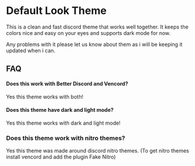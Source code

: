 
# Default Look Theme

This is a clean and fast discord theme that works well together. It keeps the colors nice and easy on your eyes and supports dark mode for now. 

Any problems with it please let us know about them as i will be keeping it updated when i can.


## FAQ

#### Does this work with Better Discord and Vencord?

Yes this theme works with both!

#### Does this theme have dark and light mode?

Yes this theme works with dark and light mode!

### Does this theme work with nitro themes?

Yes this theme was made around discord nitro themes.
(To get nitro themes install vencord and add the plugin Fake Nitro)
